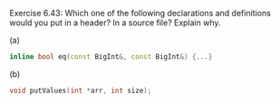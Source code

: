 Exercise 6.43: Which one of the following declarations and definitions would
you put in a header? In a source file? Explain why.

(a)

```cpp
inline bool eq(const BigInt&, const BigInt&) {...}
```

(b)

```cpp
void putValues(int *arr, int size);
```